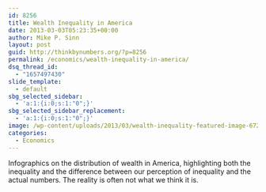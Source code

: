 ```yaml
---
id: 8256
title: Wealth Inequality in America
date: 2013-03-03T05:23:35+00:00
author: Mike P. Sinn
layout: post
guid: http://thinkbynumbers.org/?p=8256
permalink: /economics/wealth-inequality-in-america/
dsq_thread_id:
  - "1657497430"
slide_template:
  - default
sbg_selected_sidebar:
  - 'a:1:{i:0;s:1:"0";}'
sbg_selected_sidebar_replacement:
  - 'a:1:{i:0;s:1:"0";}'
image: /wp-content/uploads/2013/03/wealth-inequality-featured-image-672x370.png
categories:
  - Economics
---
```

Infographics on the distribution of wealth in America, highlighting both the inequality and the difference between our perception of inequality and the actual numbers. The reality is often not what we think it is.

<span class="embed-youtube" style="text-align:center; display: block;"></span>